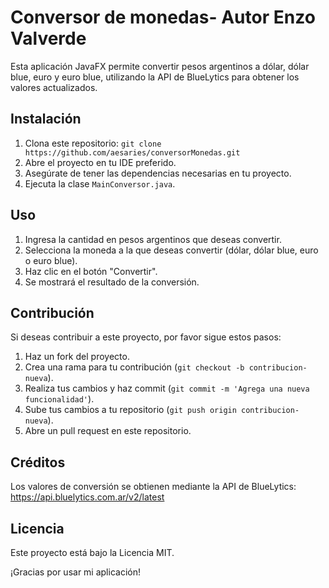 # Conversor de monedas- Autor Enzo Valverde

Esta aplicación JavaFX permite convertir pesos argentinos a dólar, dólar blue, euro y euro blue, utilizando la API de BlueLytics para obtener los valores actualizados.

## Instalación

1. Clona este repositorio: `git clone https://github.com/aesaries/conversorMonedas.git`
2. Abre el proyecto en tu IDE preferido.
3. Asegúrate de tener las dependencias necesarias en tu proyecto.
4. Ejecuta la clase `MainConversor.java`.

## Uso

1. Ingresa la cantidad en pesos argentinos que deseas convertir.
2. Selecciona la moneda a la que deseas convertir (dólar, dólar blue, euro o euro blue).
3. Haz clic en el botón "Convertir".
4. Se mostrará el resultado de la conversión.



## Contribución

Si deseas contribuir a este proyecto, por favor sigue estos pasos:

1. Haz un fork del proyecto.
2. Crea una rama para tu contribución (`git checkout -b contribucion-nueva`).
3. Realiza tus cambios y haz commit (`git commit -m 'Agrega una nueva funcionalidad'`).
4. Sube tus cambios a tu repositorio (`git push origin contribucion-nueva`).
5. Abre un pull request en este repositorio.

## Créditos

Los valores de conversión se obtienen mediante la API de BlueLytics: https://api.bluelytics.com.ar/v2/latest

## Licencia

Este proyecto está bajo la Licencia MIT.

¡Gracias por usar mi aplicación!

